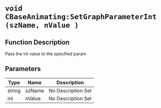 # `void CBaseAnimating:SetGraphParameterInt(szName, nValue )`
## Function Description
Pass the int value to the specified param
## Parameters
Type|Name|Description
--|--|--
string|szName|No Description Set
int|nValue|No Description Set
